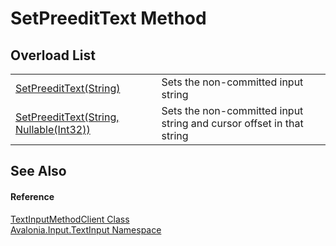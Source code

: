 # SetPreeditText Method


## Overload List
<table>
<tr>
<td><a href="M_Avalonia_Input_TextInput_TextInputMethodClient_SetPreeditText_1">SetPreeditText(String)</a></td>
<td>Sets the non-committed input string</td>
</tr>
<tr>
<td><a href="M_Avalonia_Input_TextInput_TextInputMethodClient_SetPreeditText">SetPreeditText(String, Nullable(Int32))</a></td>
<td>Sets the non-committed input string and cursor offset in that string</td>
</tr>
</table>

## See Also


#### Reference
<a href="T_Avalonia_Input_TextInput_TextInputMethodClient">TextInputMethodClient Class</a>  
<a href="N_Avalonia_Input_TextInput">Avalonia.Input.TextInput Namespace</a>  

